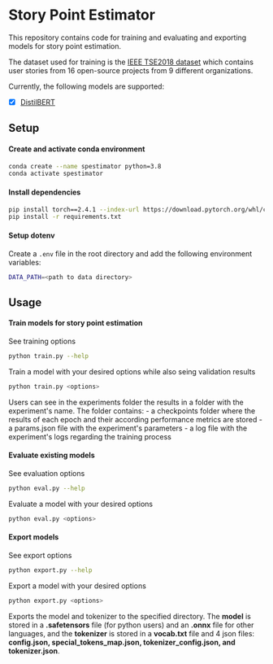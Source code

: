 # Story Point Estimator

This repository contains code for training and evaluating and exporting models for story point estimation.

The dataset used for training is the [IEEE TSE2018 dataset](https://github.com/jai2shukla/JIRA-Estimation-Prediction/tree/master/storypoint/IEEE%20TSE2018/dataset) which contains user stories from 16 open-source projects from 9 different organizations.


Currently, the following models are supported:
- [x] [DistilBERT](https://arxiv.org/abs/1910.01108)


## Setup

#### Create and activate conda environment

```bash
conda create --name spestimator python=3.8
conda activate spestimator
```

#### Install dependencies

```bash
pip install torch==2.4.1 --index-url https://download.pytorch.org/whl/cu124
pip install -r requirements.txt
```

#### Setup dotenv

Create a `.env` file in the root directory and add the following environment variables:

```bash
DATA_PATH=<path to data directory>
```


## Usage

#### Train models for story point estimation

See training options

```bash
python train.py --help
```

Train a model with your desired options while also seing validation results

```bash
python train.py <options>
```

Users can see in the experiments folder the results in a folder with the experiment's name. The folder contains:
        - a checkpoints folder where the results of each epoch and their according performance metrics are stored
        - a params.json file with the experiment's parameters
        - a log file with the experiment's logs regarding the training process


#### Evaluate existing models

See evaluation options

```bash
python eval.py --help
```

Evaluate a model with your desired options

```bash
python eval.py <options>
```


#### Export models

See export options

```bash
python export.py --help
```

Export a model with your desired options

```bash
python export.py <options>
```

Exports the model and tokenizer to the specified directory. The <b>model</b> is stored in a <b>.safetensors</b> file (for python users) and an <b>.onnx</b> file for other languages, and the <b>tokenizer</b> is stored in a <b>vocab.txt</b> file and 4 json files: <b>config.json, special_tokens_map.json, tokenizer_config.json, and tokenizer.json</b>.
